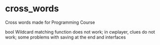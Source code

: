 # cross_words
Cross words made for Programming Course

bool Wildcard matching function does not work; 
in cwplayer, clues do not work; 
some problems with saving at the end and interfaces
